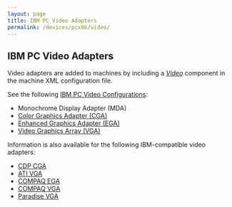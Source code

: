 ```yaml
---
layout: page
title: IBM PC Video Adapters
permalink: /devices/pcx86/video/
---
```


IBM PC Video Adapters
---

Video adapters are added to machines by including a *[Video](/docs/pcx86/video/)* component in the machine XML
configuration file.

See the following [IBM PC Video Configurations](ibm/):

* Monochrome Display Adapter (MDA)
* [Color Graphics Adapter (CGA)](ibm/cga/)
* [Enhanced Graphics Adapter (EGA)](ibm/ega/)
* [Video Graphics Array (VGA)](ibm/vga/)

Information is also available for the following IBM-compatible video adapters:

* [CDP CGA](cdp/cga/)
* [ATI VGA](ati/vga/)
* [COMPAQ EGA](compaq/ega/)
* [COMPAQ VGA](compaq/vga/)
* [Paradise VGA](paradise/vga/)
